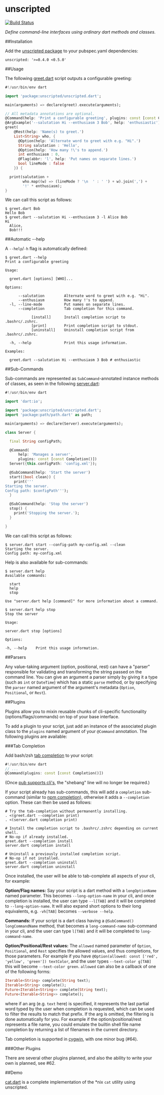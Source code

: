 unscripted
==========

[![Build Status](https://drone.io/github.com/seaneagan/unscripted/status.png)](https://drone.io/github.com/seaneagan/unscripted/latest)

*Define command-line interfaces using ordinary dart methods and classes.*

##Installation

Add the [unscripted package][pkg] to your pubspec.yaml dependencies:

`unscripted: '>=0.4.0 <0.5.0'`

##Usage

The following [greet.dart][greet.dart] script outputs a configurable greeting:

```dart
#!/usr/bin/env dart

import 'package:unscripted/unscripted.dart';

main(arguments) => declare(greet).execute(arguments);

// All metadata annotations are optional.
@Command(help: 'Print a configurable greeting', plugins: const [const Completion()])
@ArgExample('--salutation Hi --enthusiasm 3 Bob', help: 'enthusiastic')
greet(
    @Rest(help: 'Name(s) to greet.')
    List<String> who, {
      @Option(help: 'Alternate word to greet with e.g. "Hi".')
      String salutation : 'Hello',
      @Option(help: 'How many !\'s to append.')
      int enthusiasm : 0,
      @Flag(abbr: 'l', help: 'Put names on separate lines.')
      bool lineMode : false
    }) {

  print(salutation +
        who.map((w) => (lineMode ? '\n  ' : ' ') + w).join(',') +
        '!' * enthusiasm);
}
```

We can call this script as follows:

```shell
$ greet.dart Bob
Hello Bob
$ greet.dart --salutation Hi --enthusiasm 3 -l Alice Bob
Hi
  Alice,
  Bob!!!
```

##Automatic --help

A `--help`/`-h` flag is automatically defined:

```shell
$ greet.dart --help
Print a configurable greeting

Usage:

  greet.dart [options] [WHO]...

Options:

      --salutation         Alternate word to greet with e.g. "Hi".
      --enthusiasm         How many !'s to append.
  -l, --line-mode          Put names on separate lines.
      --completion         Tab completion for this command.

            [install]      Install completion script to .bashrc/.zshrc.
            [print]        Print completion script to stdout.
            [uninstall]    Uninstall completion script from .bashrc/.zshrc.

  -h, --help               Print this usage information.

Examples:

  greet.dart --salutation Hi --enthusiasm 3 Bob # enthusiastic

```

##Sub-Commands

Sub-commands are represented as `SubCommand`-annotated instance methods of 
classes, as seen in the following [server.dart][server.dart]:

```dart
#!/usr/bin/env dart

import 'dart:io';

import 'package:unscripted/unscripted.dart';
import 'package:path/path.dart' as path;

main(arguments) => declare(Server).execute(arguments);

class Server {

  final String configPath;

  @Command(
      help: 'Manages a server',
      plugins: const [const Completion()])
  Server({this.configPath: 'config.xml'});

  @SubCommand(help: 'Start the server')
  start({bool clean}) {
    print('''
Starting the server.
Config path: $configPath''');
  }

  @SubCommand(help: 'Stop the server')
  stop() {
    print('Stopping the server.');
  }

}
```

We can call this script as follows:

```shell
$ server.dart start --config-path my-config.xml --clean
Starting the server.
Config path: my-config.xml
```

Help is also available for sub-commands:

```shell
$ server.dart help
Available commands:

  start
  help
  stop

Use "server.dart help [command]" for more information about a command.

$ server.dart help stop
Stop the server

Usage:

server.dart stop [options]

Options:

-h, --help    Print this usage information.
```

##Parsers

Any value-taking argument (option, positional, rest) can have a "parser"
responsible for validating and transforming the string passed on the command 
line.  You can give an argument a parser simply by giving it a type (such as 
`int` or `DateTime`) which has a static `parse` method, or by specifying the 
`parser` named argument of the argument's metadata (`Option`, `Positional`, or 
`Rest`).

##Plugins

Plugins allow you to mixin reusable chunks of cli-specific functionality 
(options/flags/commands) on top of your base interface.

To add a plugin to your script, just add an instance of the associated plugin
class to the `plugins` named argument of your `@Command` annotation.  The 
following plugins are available:

###Tab Completion

Add bash/zsh [tab completion][tab completion] to your script:

```dart
#!/usr/bin/env dart
// ...
@Command(plugins: const [const Completion()])
```

(Once [pub supports cli's](http://dartbug.com/7874), the "shebang" line will no 
longer be required.)

If your script already has sub-commands, this will add a `completion` 
sub-command (similar to [npm completion][npm completion]), otherwise it adds a 
`--completion` option.  These can then be used as follows:

```shell
# Try the tab-completion without permanently installing.
. <(greet.dart --completion print)
. <(server.dart completion print)

# Install the completion script to .bashrc/.zshrc depending on current shell.
# No-op if already installed.
greet.dart --completion install
server.dart completion install

# Uninstall a previously installed completion script.
# No-op if not installed.
greet.dart --completion uninstall
server.dart completion uninstall
```

Once installed, the user will be able to tab-complete all aspects of your cli,
for example:

**Option/Flag names:** Say your script is a dart method with a 
`longOptionName` named parameter.  This becomes `--long-option-name` in your 
cli, and once completion is installed, the user can type `--l[TAB]` and it will 
be completed to `--long-option-name`.  It will also expand short options to their 
long equivalents, e.g. `-vh[TAB]` becomes `--verbose --help`.

**Commands:** If your script is a dart class having a `@SubCommand() 
longCommandName` method, that becomes a `long-command-name` sub-command in your 
cli, and the user can type `l[TAB]` and it will be completed to 
`long-command-name`.

**Option/Positional/Rest values:** The `allowed` named parameter of `Option`,
`Positional`, and `Rest` specifies the allowed values, and thus completions, 
for those parameters.  For example if you have 
`@Option(allowed: const ['red', 'yellow', 'green']) textColor`, and the user 
types `--text-color g[TAB]` this will become `--text-color green`.  `allowed` 
can also be a callback of one of the following forms: 

```dart
Iterable<String> complete(String text);
Iterable<String> complete();
Future<Iterable<String>> complete(String text);
Future<Iterable<String>> complete();
```

where if an arg (e.g. `text` here) is specified, it represents the last partial 
word typed by the user when completion is requested, which can be used to filter
the results to match that prefix.  If the arg is omitted, the filtering is done
automatically for you.  For example if the option/positional/rest represents a 
file name, you could emulate the builtin shell file name completion by returning 
a list of filenames in the current directory.

Tab completion is supported in [cygwin][cygwin], with one minor bug (#64).

###Other Plugins

There are several other plugins planned, and also the ability to write your own
is planned, see #62.

##Demo

[cat.dart][cat.dart] is a complete implementation of the *nix `cat` 
utility using unscripted.

[pkg]: http://pub.dartlang.org/packages/unscripted
[cat.dart]: https://github.com/seaneagan/unscripted/blob/master/example/cat.dart
[declare]: https://seaneagan.github.com/unscripted/unscripted.html#declare
[examples]: https://github.com/seaneagan/unscripted/tree/master/example
[greet.dart]: https://github.com/seaneagan/unscripted/tree/master/example/greet.dart
[server.dart]: https://github.com/seaneagan/unscripted/tree/master/example/server.dart
[old_greet]: https://github.com/seaneagan/unscripted/tree/master/example/old_greet.dart
[tab completion]: http://en.wikipedia.org/wiki/Command-line_completion
[cygwin]: http://en.wikipedia.org/wiki/Cygwin
[npm completion]: https://www.npmjs.org/doc/cli/npm-completion.html